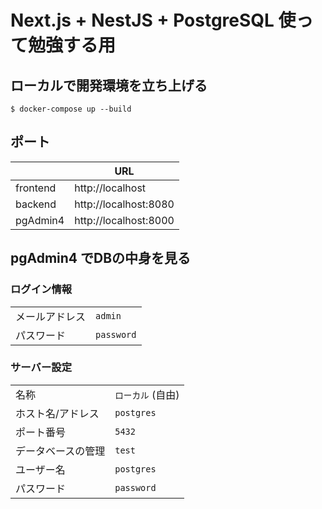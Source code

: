 # Next.js + NestJS + PostgreSQL 使って勉強する用

## ローカルで開発環境を立ち上げる

```
$ docker-compose up --build
```

## ポート
|   |URL|
|---|---|
|frontend|http://localhost|
|backend|http://localhost:8080
|pgAdmin4|http://localhost:8000|


## pgAdmin4 でDBの中身を見る

### ログイン情報
|   |   |
|---|---|
|メールアドレス|`admin`|
|パスワード|`password`|

### サーバー設定
|  |  |
|---|---|
|名称|`ローカル` (自由)|
|ホスト名/アドレス|`postgres`|
|ポート番号|`5432`|
|データベースの管理|`test`|
|ユーザー名|`postgres`|
|パスワード|`password`| 